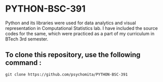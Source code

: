 # PYTHON-BSC-391
Python and its libraries were used for data analytics and visual representation in Computational Statistics lab. I have included the source codes for the same, which were practiced as a part of my curriculum in  BTech 3rd semester.
## To clone this repository, use the following command :
```
git clone https://github.com/psychomita/PYTHON-BSC-391
```
